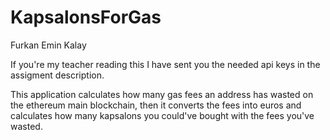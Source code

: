 # KapsalonsForGas

Furkan Emin Kalay

If you're my teacher reading this I have sent you the needed api keys in the assigment description.

This application calculates how many gas fees an address has wasted on the ethereum main blockchain,
then it converts the fees into euros and calculates how many kapsalons you could've bought with the fees you've wasted.


